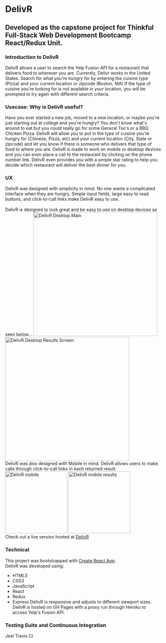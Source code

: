# DelivR
## Developed as the capstone project for Thinkful Full-Stack Web Development Bootcamp React/Redux Unit.
### Introduction to DelivR
DelivR allows a user to search the Yelp Fusion API for a restaurant that delivers food to wherever you are.  Currently, Delivr works in the United States.
Search for what you're hungry for by entering the cuisine type (Pizza) and your current location or zipcode (Boston, MA)
If the type of cuisine you're looking for is not available in your location, you will be prompted to try again with different search criteria.
### Usecase:  Why is DelivR useful?
Have you ever started a new job, moved to a new location, or maybe you're just starting out at college and you're hungry?  You don't know what's around to eat
but you could really go for some General Tso's or a BBQ Chicken Pizza.  DelivR will allow you to put in the type of cuisine you're hungry for (Chinese, Pizza, etc) and your current location (City, State or zipcode) and let you know if there is someone who delivers that type of food to where you are.  DelivR is made to work on mobile or desktop devices and you can even place a call to the restaurant by clicking on the phone number link.  DelivR even provides you with a simple star rating to help you decide which restaurant will deliver the best dinner for you.
### UX
DelivR was designed with simplicity in mind.  No one wants a complicated interface when they are hungry.  Simple input fields, large easy to read buttons, and click-to-call links make DelivR easy to use.  
<br>
DelivR is designed to look great and be easy to use on desktop devices as seen below...
<img alt="DelivR Desktop Main" src="https://github.com/Kellator/delivr-react-app/blob/master/src/DelivR_SS/desktop_main.png" width="400px" />
<img alt="DelivR Desktop Results Screen" src="https://github.com/Kellator/delivr-react-app/blob/master/src/DelivR_SS/desktop_results.png" width="400px" />
<br>
DelivR was also designed with Mobile in mind.  DelivR allows users to make calls through click-to-call links in each returned result.<br>
<img alt="DelivR mobile" src="https://github.com/Kellator/delivr-react-app/blob/master/src/DelivR_SS/mobile_main.png" width="200px" />
<img alt="DelivR mobile results" src="https://github.com/Kellator/delivr-react-app/blob/master/src/DelivR_SS/mobile_results.png" width="200px" />
<br>
Check out a live version hosted at [DelivR](https://kellator.github.io/DelivR/#/)
### Technical
This project was bootstrapped with [Create React App](https://github.com/facebookincubator/create-react-app).  
DelivR was developed using: 
- HTML5
- CSS3
- JavaScript
- React
- Redux
- Express
DelivR is responsive and adjusts to different viewport sizes.  
DelivR is hosted on GH Pages with a proxy run through Heroku to access Yelp's Fusion API.
### Testing Suite and Continuous Integration
Jest
Travis CI